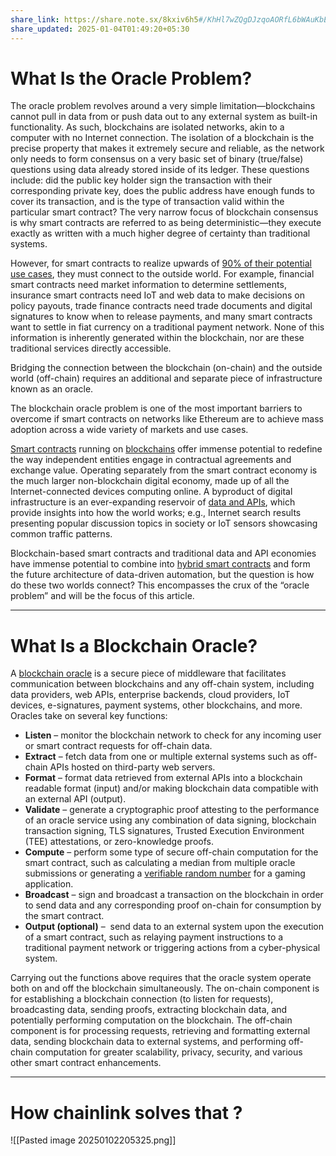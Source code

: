```yaml
---
share_link: https://share.note.sx/8kxiv6h5#/KhHl7wZQgDJzqoAORfL6bWAuKbEh9zIc6AIkCN5Avk
share_updated: 2025-01-04T01:49:20+05:30
---
```

# What Is the Oracle Problem?

The oracle problem revolves around a very simple limitation—blockchains cannot pull in data from or push data out to any external system as built-in functionality. As such, blockchains are isolated networks, akin to a computer with no Internet connection. The isolation of a blockchain is the precise property that makes it extremely secure and reliable, as the network only needs to form consensus on a very basic set of binary (true/false) questions using data already stored inside of its ledger. These questions include: did the public key holder sign the transaction with their corresponding private key, does the public address have enough funds to cover its transaction, and is the type of transaction valid within the particular smart contract? The very narrow focus of blockchain consensus is why smart contracts are referred to as being deterministic—they execute exactly as written with a much higher degree of certainty than traditional systems.

However, for smart contracts to realize upwards of [90% of their potential use cases](https://blog.chain.link/smart-contract-use-cases/), they must connect to the outside world. For example, financial smart contracts need market information to determine settlements, insurance smart contracts need IoT and web data to make decisions on policy payouts, trade finance contracts need trade documents and digital signatures to know when to release payments, and many smart contracts want to settle in fiat currency on a traditional payment network. None of this information is inherently generated within the blockchain, nor are these traditional services directly accessible.

Bridging the connection between the blockchain (on-chain) and the outside world (off-chain) requires an additional and separate piece of infrastructure known as an oracle.

The blockchain oracle problem is one of the most important barriers to overcome if smart contracts on networks like Ethereum are to achieve mass adoption across a wide variety of markets and use cases.

[Smart contracts](https://chain.link/education/smart-contracts) running on [blockchains](https://chain.link/education-hub/blockchain) offer immense potential to redefine the way independent entities engage in contractual agreements and exchange value. Operating separately from the smart contract economy is the much larger non-blockchain digital economy, made up of all the Internet-connected devices computing online. A byproduct of digital infrastructure is an ever-expanding reservoir of [data and APIs](https://blog.chain.link/understanding-how-data-and-apis-power-next-generation-economies/), which provide insights into how the world works; e.g., Internet search results presenting popular discussion topics in society or IoT sensors showcasing common traffic patterns.

Blockchain-based smart contracts and traditional data and API economies have immense potential to combine into [hybrid smart contracts](https://blog.chain.link/hybrid-smart-contracts-explained/) and form the future architecture of data-driven automation, but the question is how do these two worlds connect? This encompasses the crux of the “oracle problem” and will be the focus of this article.

---

# What Is a Blockchain Oracle?

A [blockchain oracle](https://chain.link/education/blockchain-oracles) is a secure piece of middleware that facilitates communication between blockchains and any off-chain system, including data providers, web APIs, enterprise backends, cloud providers, IoT devices, e-signatures, payment systems, other blockchains, and more. Oracles take on several key functions:

- **Listen** – monitor the blockchain network to check for any incoming user or smart contract requests for off-chain data.
- **Extract** – fetch data from one or multiple external systems such as off-chain APIs hosted on third-party web servers.
- **Format** – format data retrieved from external APIs into a blockchain readable format (input) and/or making blockchain data compatible with an external API (output).
- **Validate** – generate a cryptographic proof attesting to the performance of an oracle service using any combination of data signing, blockchain transaction signing, TLS signatures, Trusted Execution Environment (TEE) attestations, or zero-knowledge proofs.
- **Compute** – perform some type of secure off-chain computation for the smart contract, such as calculating a median from multiple oracle submissions or generating a [verifiable random number](https://chain.link/vrf) for a gaming application.
- **Broadcast** – sign and broadcast a transaction on the blockchain in order to send data and any corresponding proof on-chain for consumption by the smart contract.
- **Output (optional)** –  send data to an external system upon the execution of a smart contract, such as relaying payment instructions to a traditional payment network or triggering actions from a cyber-physical system.

Carrying out the functions above requires that the oracle system operate both on and off the blockchain simultaneously. The on-chain component is for establishing a blockchain connection (to listen for requests), broadcasting data, sending proofs, extracting blockchain data, and potentially performing computation on the blockchain. The off-chain component is for processing requests, retrieving and formatting external data, sending blockchain data to external systems, and performing off-chain computation for greater scalability, privacy, security, and various other smart contract enhancements.

---

# How chainlink solves that ? 

![[Pasted image 20250102205325.png]]
